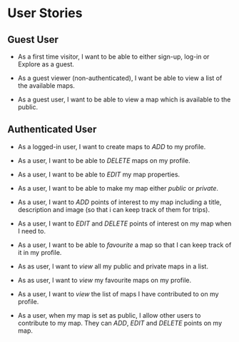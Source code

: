 # User Stories

## Guest User
- As a first time visitor, I want to be able to either sign-up, log-in or Explore as a guest.

- As a guest viewer (non-authenticated), I want be able to view a list of the available maps.

- As a guest user, I want to be able to view a map which is available to the public.

## Authenticated User

- As a logged-in user, I want to create maps to *ADD* to my profile.

- As a user, I want to be able to *DELETE* maps on my profile.

- As a user, I want to be able to *EDIT* my map properties.

- As a user, I want to be able to make my map either *public* or *private*.

- As a user, I want to *ADD* points of interest to my map including a title, description and image (so that i can keep track of them for trips).

- As a user, I want to *EDIT* and *DELETE* points of interest on my map when I need to.
 
- As a user, I want to be able to *favourite* a map so that I can keep track of it in my profile.

- As as user, I want to *view* all my public and private maps in a list.

- As as user, I want to *view* my favourite maps on my profile.

- As a user, I want to *view* the list of maps I have contributed to on my profile.

- As a user, when my map is set as public, I allow other users to contribute to my map. They can *ADD*, *EDIT* and *DELETE* points on my map.
